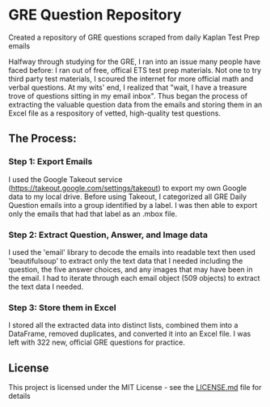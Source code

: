 # GRE Question Repository
Created a repository of GRE questions scraped from daily Kaplan Test Prep emails

Halfway through studying for the GRE, I ran into an issue many people have faced before: I ran out of free, offical ETS test prep materials. Not one to try third party test materials, I scoured the internet for more official math and verbal questions. At my wits' end, I realized that "wait, I have a treasure trove of questions sitting in my email inbox". Thus began the process of extracting the valuable question data from the emails and storing them in an Excel file as a respository of vetted, high-quality test questions. 

## The Process:

### Step 1: Export Emails

I used the Google Takeout service (https://takeout.google.com/settings/takeout) to export my own Google data to my local drive. Before using Takeout, I categorized all GRE Daily Question emails into a group identified by a label. I was then able to export only the emails that had that label as an .mbox file. 

### Step 2: Extract Question, Answer, and Image data 

I used the 'email' library to decode the emails into readable text then used 'beautifulsoup' to extract only the text data that I needed including the question, the five answer choices, and any images that may have been in the email. I had to iterate through each email object (509 objects) to extract the text data I needed. 

### Step 3: Store them in Excel

I stored all the extracted data into distinct lists, combined them into a DataFrame, removed duplicates, and converted it into an Excel file. I was left with 322 new, official GRE questions for practice.

## License

This project is licensed under the MIT License - see the [LICENSE.md](LICENSE.md) file for details
